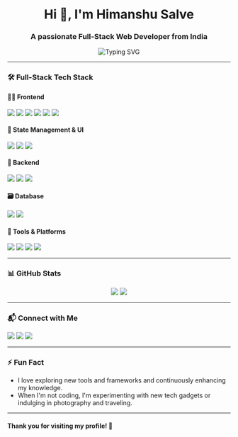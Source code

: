 <h1 align="center">Hi 👋, I'm Himanshu Salve</h1>
<h3 align="center">A passionate Full-Stack Web Developer from India</h3>

<p align="center">
  <img src="https://readme-typing-svg.demolab.com?font=Fira+Code&size=22&pause=1000&center=true&vCenter=true&color=F37002&width=500&lines=Full-Stack+Web+Developer;I+build+dynamic+and+responsive+web+apps;Open+for+collaborations+%26+tech+discussions!" alt="Typing SVG" />
</p>

---

### 🛠️ Full-Stack Tech Stack

#### 👨‍💻 Frontend
<p>
  <img src="https://img.shields.io/badge/HTML5-E34F26?style=for-the-badge&logo=html5&logoColor=white" />
  <img src="https://img.shields.io/badge/CSS3-1572B6?style=for-the-badge&logo=css3&logoColor=white" />
  <img src="https://img.shields.io/badge/Tailwind_CSS-06B6D4?style=for-the-badge&logo=tailwind-css&logoColor=white" />
  <img src="https://img.shields.io/badge/JavaScript-F7DF1E?style=for-the-badge&logo=javascript&logoColor=black" />
  <img src="https://img.shields.io/badge/React.js-61DAFB?style=for-the-badge&logo=react&logoColor=black" />
  <img src="https://img.shields.io/badge/React_Router-CA4245?style=for-the-badge&logo=react-router&logoColor=white" />
</p>

#### 🧠 State Management & UI
<p>
  <img src="https://img.shields.io/badge/Redux-593D88?style=for-the-badge&logo=redux&logoColor=white" />
  <img src="https://img.shields.io/badge/Context_API-61DAFB?style=for-the-badge&logo=react&logoColor=black" />
  <img src="https://img.shields.io/badge/Framer_Motion-EF008F?style=for-the-badge&logo=framer&logoColor=white" />
</p>

#### 🧰 Backend
<p>
  <img src="https://img.shields.io/badge/Node.js-339933?style=for-the-badge&logo=node.js&logoColor=white" />
  <img src="https://img.shields.io/badge/Express.js-000000?style=for-the-badge&logo=express&logoColor=white" />
  <img src="https://img.shields.io/badge/Firebase-FFCA28?style=for-the-badge&logo=firebase&logoColor=black" />
</p>

#### 🗃️ Database
<p>
  <img src="https://img.shields.io/badge/MongoDB-47A248?style=for-the-badge&logo=mongodb&logoColor=white" />
  <img src="https://img.shields.io/badge/Mongoose-880000?style=for-the-badge&logo=mongoose&logoColor=white" />
</p>

#### 🧪 Tools & Platforms
<p>
  <img src="https://img.shields.io/badge/Git-F05032?style=for-the-badge&logo=git&logoColor=white" />
  <img src="https://img.shields.io/badge/GitHub-181717?style=for-the-badge&logo=github&logoColor=white" />
  <img src="https://img.shields.io/badge/Vercel-000000?style=for-the-badge&logo=vercel&logoColor=white" />
  <img src="https://img.shields.io/badge/Netlify-00C7B7?style=for-the-badge&logo=netlify&logoColor=white" />
</p>

---

### 📊 GitHub Stats

<p align="center">
  <img src="https://github-readme-stats.vercel.app/api?username=himanshusalve16&show_icons=true&theme=radical" />
  <img src="https://github-readme-streak-stats.herokuapp.com?user=himanshusalve16&theme=radical" />
</p>

---

### 📬 Connect with Me

<p>
  <a href="mailto:himanshusalve16@gmail.com"><img src="https://img.shields.io/badge/Email-D14836?style=for-the-badge&logo=gmail&logoColor=white" /></a>
  <a href="https://linkedin.com/in/himanshusalve16"><img src="https://img.shields.io/badge/LinkedIn-0077B5?style=for-the-badge&logo=linkedin&logoColor=white" /></a>
  <a href="https://github.com/himanshusalve16"><img src="https://img.shields.io/badge/GitHub-181717?style=for-the-badge&logo=github&logoColor=white" /></a>
</p>

---

### ⚡ Fun Fact

- I love exploring new tools and frameworks and continuously enhancing my knowledge.  
- When I'm not coding, I'm experimenting with new tech gadgets or indulging in photography and traveling.

---

#### Thank you for visiting my profile! 🌟
